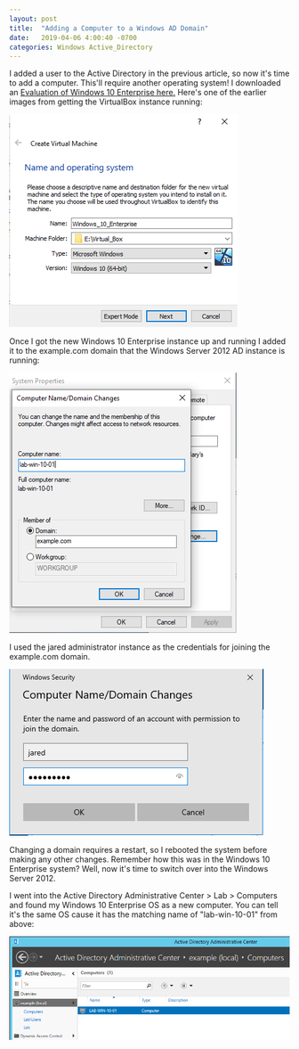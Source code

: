 ```yaml
---
layout: post
title:  "Adding a Computer to a Windows AD Domain"
date:   2019-04-06 4:00:40 -0700
categories: Windows Active_Directory
---
```


I added a user to the Active Directory in the previous article, so now it's time to add a computer. This'll require another operating system! I downloaded an [Evaluation of Windows 10 Enterprise here.](https://www.microsoft.com/en-us/evalcenter/evaluate-windows-10-enterprise) Here's one of the earlier images from getting the VirtualBox instance running:


![win-10-enterprise-system-install](/assets/2019-04-06-add-group-policy/win-10-enterprise-system-install.PNG)

Once I got the new Windows 10 Enterprise instance up and running I added it to the example.com domain that the Windows Server 2012 AD instance is running:

![member-of-exampleDOTcom-domain](/assets/2019-04-06-add-group-policy/member-of-exampleDOTcom-domain.PNG)

I used the jared administrator instance as the credentials for joining the example.com domain.

![login-computer-name-jared](/assets/2019-04-06-add-group-policy/login-computer-name-jared.PNG)

Changing a domain requires a restart, so I rebooted the system before making any other changes. Remember how this was in the Windows 10 Enterprise system? Well, now it's time to switch over into the Windows Server 2012.

I went into the Active Directory Administrative Center > Lab > Computers and found my Windows 10 Enterprise OS as a new computer. You can tell it's the same OS cause it has the matching name of "lab-win-10-01" from above:

![computer-nowIN-computers](/assets/2019-04-06-add-group-policy/computer-nowIN-computers.PNG)
